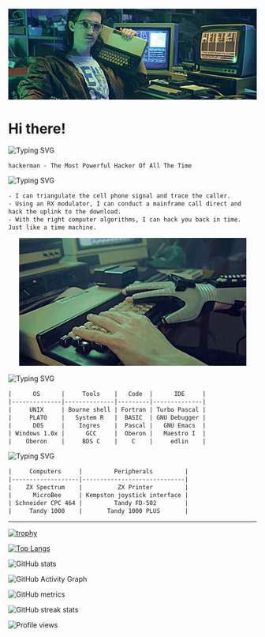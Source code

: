 ![Header](https://github.com/yapduser/yapduser/blob/main/header.png?raw=true "Header")


 # Hi there!

![Typing SVG](https://readme-typing-svg.herokuapp.com?font=Fira+Code&duration=4000&pause=400&color=2FF71A&width=435&lines=whoami)
```
hackerman - The Most Powerful Hacker Of All The Time
```

![Typing SVG](https://readme-typing-svg.herokuapp.com?font=Fira+Code&duration=4000&pause=400&color=2FF71A&width=435&lines=skills)
```
- I can triangulate the cell phone signal and trace the caller.
- Using an RX modulator, I can conduct a mainframe call direct and hack the uplink to the download.
- With the right computer algorithms, I can hack you back in time. Just like a time machine.
```

<p align="center"><img src="https://raw.githubusercontent.com/yapduser/yapduser/main/HackingInProgress.gif"/></p>

![Typing SVG](https://readme-typing-svg.herokuapp.com?font=Fira+Code&duration=4000&pause=400&color=2FF71A&width=435&lines=technologies+%26+tools)
```
|      OS      |     Tools    |   Code  |      IDE     |
|--------------|--------------|---------|--------------|
|     UNIX     | Bourne shell | Fortran | Turbo Pascal |
|     PLATO    |   System R   |  BASIC  | GNU Debugger |
|      DOS     |    Ingres    |  Pascal |   GNU Emacs  |
| Windows 1.0x |      GCC     |  Oberon |   Maestro I  |
|    Oberon    |     BDS C    |    C    |     edlin    |
 ```

![Typing SVG](https://readme-typing-svg.herokuapp.com?font=Fira+Code&duration=4000&pause=400&color=2FF71A&width=435&lines=hardware)
```
|     Computers     |         Peripherals         |
|-------------------|-----------------------------|
|    ZX Spectrum    |          ZX Printer         |
|      MicroBee     | Kempston joystick interface |
| Schneider CPC 464 |         Tandy FD-502        |
|     Tandy 1000    |       Tandy 1000 PLUS       |
```
***
[![trophy](https://github-profile-trophy.vercel.app/?username=yapduser)](https://github.com/ryo-ma/github-profile-trophy)

[![Top Langs](https://github-readme-stats.vercel.app/api/top-langs/?username=yapduser)](https://github.com/anuraghazra/github-readme-stats)

![GitHub stats](https://github-readme-stats.vercel.app/api?username=yapduser&show_icons=true&count_private=true)  

![GitHub Activity Graph](https://activity-graph.herokuapp.com/graph?username=yapduser)  

![GitHub metrics](https://metrics.lecoq.io/yapduser)  

![GitHub streak stats](https://streak-stats.demolab.com/?user=yapduser)  

![Profile views](https://gpvc.arturio.dev/yapduser)
